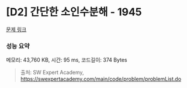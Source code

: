 # [D2] 간단한 소인수분해 - 1945 

[문제 링크](https://swexpertacademy.com/main/code/problem/problemDetail.do?contestProbId=AV5Pl0Q6ANQDFAUq) 

### 성능 요약

메모리: 43,760 KB, 시간: 95 ms, 코드길이: 374 Bytes



> 출처: SW Expert Academy, https://swexpertacademy.com/main/code/problem/problemList.do